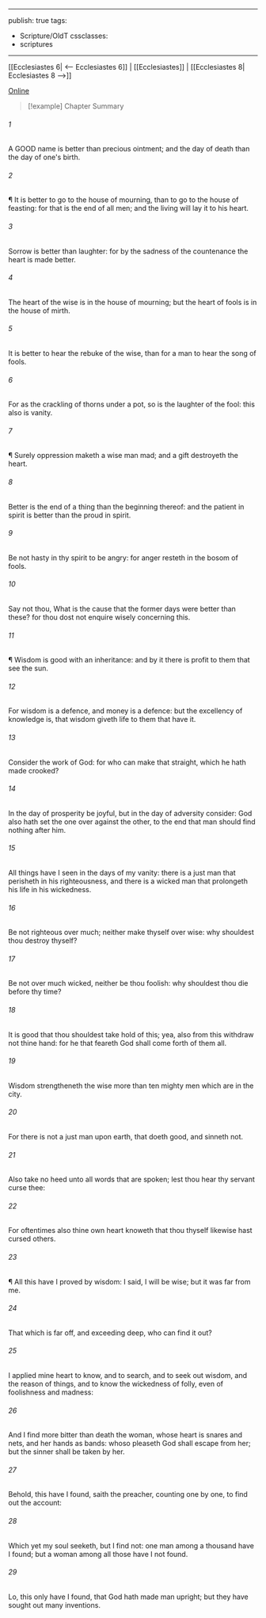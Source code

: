 

---
publish: true
tags:
  - Scripture/OldT
cssclasses:
  - scriptures
---
[[Ecclesiastes 6| <-- Ecclesiastes 6]] | [[Ecclesiastes]] | [[Ecclesiastes 8| Ecclesiastes 8 -->]]

[Online](https://churchofjesuschrist.org/study/scriptures/ot/eccl/7?lang=eng)

>[!example] Chapter Summary
>
###### 1
A GOOD name is better than precious ointment; and the day of death than the day of one's birth.
###### 2
¶ It is better to go to the house of mourning, than to go to the house of feasting: for that is the end of all men; and the living will lay it to his heart.
###### 3
Sorrow is better than laughter: for by the sadness of the countenance the heart is made better.
###### 4
The heart of the wise is in the house of mourning; but the heart of fools is in the house of mirth.
###### 5
It is better to hear the rebuke of the wise, than for a man to hear the song of fools.
###### 6
For as the crackling of thorns under a pot, so is the laughter of the fool: this also is vanity.
###### 7
¶ Surely oppression maketh a wise man mad; and a gift destroyeth the heart.
###### 8
Better is the end of a thing than the beginning thereof: and the patient in spirit is better than the proud in spirit.
###### 9
Be not hasty in thy spirit to be angry: for anger resteth in the bosom of fools.
###### 10
Say not thou, What is the cause that the former days were better than these?  for thou dost not enquire wisely concerning this.
###### 11
¶ Wisdom is good with an inheritance: and by it there is profit to them that see the sun.
###### 12
For wisdom is a defence, and money is a defence: but the excellency of knowledge is, that wisdom giveth life to them that have it.
###### 13
Consider the work of God: for who can make that straight, which he hath made crooked?
###### 14
In the day of prosperity be joyful, but in the day of adversity consider: God also hath set the one over against the other, to the end that man should find nothing after him.
###### 15
All things have I seen in the days of my vanity: there is a just man that perisheth in his righteousness, and there is a wicked man that prolongeth his life in his wickedness.
###### 16
Be not righteous over much; neither make thyself over wise: why shouldest thou destroy thyself?
###### 17
Be not over much wicked, neither be thou foolish: why shouldest thou die before thy time?
###### 18
It is good that thou shouldest take hold of this; yea, also from this withdraw not thine hand: for he that feareth God shall come forth of them all.
###### 19
Wisdom strengtheneth the wise more than ten mighty men which are in the city.
###### 20
For there is not a just man upon earth, that doeth good, and sinneth not.
###### 21
Also take no heed unto all words that are spoken; lest thou hear thy servant curse thee:
###### 22
For oftentimes also thine own heart knoweth that thou thyself likewise hast cursed others.
###### 23
¶ All this have I proved by wisdom: I said, I will be wise; but it was far from me.
###### 24
That which is far off, and exceeding deep, who can find it out?
###### 25
I applied mine heart to know, and to search, and to seek out wisdom, and the reason of things, and to know the wickedness of folly, even of foolishness and madness:
###### 26
And I find more bitter than death the woman, whose heart is snares and nets, and her hands as bands: whoso pleaseth God shall escape from her; but the sinner shall be taken by her.
###### 27
Behold, this have I found, saith the preacher, counting one by one, to find out the account:
###### 28
Which yet my soul seeketh, but I find not: one man among a thousand have I found; but a woman among all those have I not found.
###### 29
Lo, this only have I found, that God hath made man upright; but they have sought out many inventions.



